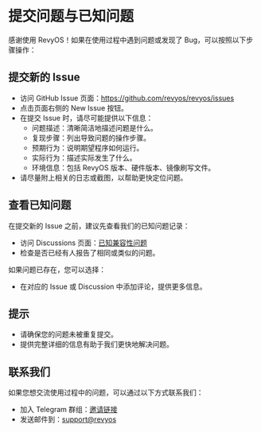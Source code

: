 # 提交问题与已知问题

感谢使用 RevyOS！如果在使用过程中遇到问题或发现了 Bug，可以按照以下步骤操作：

## 提交新的 Issue

- 访问 GitHub Issue 页面：https://github.com/revyos/revyos/issues
- 点击页面右侧的 New Issue 按钮。
- 在提交 Issue 时，请尽可能提供以下信息：
   - 问题描述：清晰简洁地描述问题是什么。
   - 复现步骤：列出导致问题的操作步骤。
   - 预期行为：说明期望程序如何运行。
   - 实际行为：描述实际发生了什么。
   - 环境信息：包括 RevyOS 版本、硬件版本、镜像刷写文件。
- 请尽量附上相关的日志或截图，以帮助更快定位问题。

## 查看已知问题

在提交新的 Issue 之前，建议先查看我们的已知问题记录：

- 访问 Discussions 页面：[已知兼容性问题](https://github.com/orgs/revyos/discussions/83)
- 检查是否已经有人报告了相同或类似的问题。

如果问题已存在，您可以选择：

- 在对应的 Issue 或 Discussion 中添加评论，提供更多信息。

## 提示

- 请确保您的问题未被重复提交。
- 提供完整详细的信息有助于我们更快地解决问题。

## 联系我们

如果您想交流使用过程中的问题，可以通过以下方式联系我们：

- 加入 Telegram 群组：[邀请链接](https://t.me/+Pi6px22-OsUxM2M1)  
- 发送邮件到：[support@revyos](mailto:chenglongcan@iscas.ac.cn)